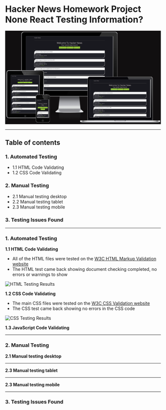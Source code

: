 # **Hacker News Homework Project None React Testing Information?**

![Homepage displayed on multiple devices](./src/assets/images/am-i-responsive.png)

<hr>

## **Table of contents** ##

### **1. Automated Testing** ###

* 1.1 HTML Code Validating 
* 1.2 CSS Code Validating

### **2. Manual Testing** ###

* 2.1 Manual testing desktop
* 2.2 Manual testing tablet
* 2.3 Manual testing mobile

### **3. Testing Issues Found** ###

<hr>

### **1. Automated Testing** ###

**1.1 HTML Code Validating**

* All of the HTML files were tested on the [W3C HTML Markup Validation website](https://validator.w3.org/)
* The HTML test came back showing document checking completed, no errors or warnings to show

![HTML Testing Results]()

**1.2 CSS Code Validating**

* The main CSS files were tested on the [W3C CSS  Validation website](https://jigsaw.w3.org/css-validator/) 
* The CSS test came back showing no errors in the CSS code

![CSS Testing Results]()

**1.3 JavaScript Code Validating**


<hr>

### **2. Manual Testing** ###

**2.1 Manual testing desktop**



<hr>

**2.3 Manual testing tablet**


<hr>

**2.3 Manual testing mobile**

<hr>

### **3. Testing Issues Found** ###

